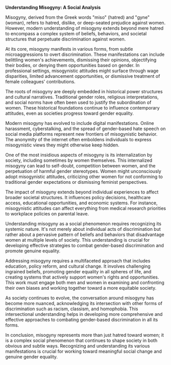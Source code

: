 

**Understanding Misogyny: A Social Analysis**


Misogyny, derived from the Greek words "miso" (hatred) and "gyne" (woman), refers to hatred, dislike, or deep-seated prejudice against women. However, modern understanding of misogyny extends beyond mere hatred to encompass a complex system of beliefs, behaviors, and societal structures that perpetuate discrimination against women.

At its core, misogyny manifests in various forms, from subtle microaggressions to overt discrimination. These manifestations can include belittling women's achievements, dismissing their opinions, objectifying their bodies, or denying them opportunities based on gender. In professional settings, misogynistic attitudes might surface through wage disparities, limited advancement opportunities, or dismissive treatment of female colleagues' contributions.

The roots of misogyny are deeply embedded in historical power structures and cultural narratives. Traditional gender roles, religious interpretations, and social norms have often been used to justify the subordination of women. These historical foundations continue to influence contemporary attitudes, even as societies progress toward gender equality.

Modern misogyny has evolved to include digital manifestations. Online harassment, cyberstalking, and the spread of gender-based hate speech on social media platforms represent new frontiers of misogynistic behavior. The anonymity of the internet often emboldens individuals to express misogynistic views they might otherwise keep hidden.

One of the most insidious aspects of misogyny is its internalization by society, including sometimes by women themselves. This internalized misogyny can lead to self-doubt, competition between women, and the perpetuation of harmful gender stereotypes. Women might unconsciously adopt misogynistic attitudes, criticizing other women for not conforming to traditional gender expectations or dismissing feminist perspectives.

The impact of misogyny extends beyond individual experiences to affect broader societal structures. It influences policy decisions, healthcare access, educational opportunities, and economic systems. For instance, misogynistic attitudes can affect everything from medical research priorities to workplace policies on parental leave.

Understanding misogyny as a social phenomenon requires recognizing its systemic nature. It's not merely about individual acts of discrimination but rather about a pervasive pattern of beliefs and behaviors that disadvantage women at multiple levels of society. This understanding is crucial for developing effective strategies to combat gender-based discrimination and promote genuine equality.

Addressing misogyny requires a multifaceted approach that includes education, policy reform, and cultural change. It involves challenging ingrained beliefs, promoting gender equality in all spheres of life, and creating systems that actively support women's rights and opportunities. This work must engage both men and women in examining and confronting their own biases and working together toward a more equitable society.

As society continues to evolve, the conversation around misogyny has become more nuanced, acknowledging its intersection with other forms of discrimination such as racism, classism, and homophobia. This intersectional understanding helps in developing more comprehensive and effective approaches to combating gender-based discrimination in all its forms.

In conclusion, misogyny represents more than just hatred toward women; it is a complex social phenomenon that continues to shape society in both obvious and subtle ways. Recognizing and understanding its various manifestations is crucial for working toward meaningful social change and genuine gender equality.
